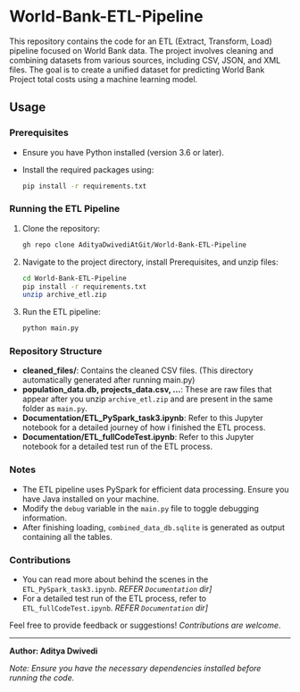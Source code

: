 # World-Bank-ETL-Pipeline 

This repository contains the code for an ETL (Extract, Transform, Load) pipeline focused on World Bank data. The project involves cleaning and combining datasets from various sources, including CSV, JSON, and XML files. The goal is to create a unified dataset for predicting World Bank Project total costs using a machine learning model.

## Usage

### Prerequisites

- Ensure you have Python installed (version 3.6 or later).
- Install the required packages using:

  ```bash
  pip install -r requirements.txt
  ```

### Running the ETL Pipeline

1. Clone the repository:

    ```bash
    gh repo clone AdityaDwivediAtGit/World-Bank-ETL-Pipeline
    ```

2. Navigate to the project directory, install Prerequisites, and unzip files:

    ```bash
    cd World-Bank-ETL-Pipeline
    pip install -r requirements.txt
    unzip archive_etl.zip
    ```

3. Run the ETL pipeline:

    ```bash
    python main.py
    ```

### Repository Structure

- **cleaned_files/**: Contains the cleaned CSV files. (This directory automatically generated after running main.py)
- **population_data.db, projects_data.csv, ...**: These are raw files that appear after you unzip `archive_etl.zip` and are present in the same folder as `main.py`.
- **Documentation/ETL_PySpark_task3.ipynb**: Refer to this Jupyter notebook for a detailed journey of how i finished the ETL process.
- **Documentation/ETL_fullCodeTest.ipynb**: Refer to this Jupyter notebook for a detailed test run of the ETL process.

### Notes

- The ETL pipeline uses PySpark for efficient data processing. Ensure you have Java installed on your machine.
- Modify the `debug` variable in the `main.py` file to toggle debugging information.
- After finishing loading, `combined_data_db.sqlite` is generated as output containing all the tables. 

### Contributions

- You can read more about behind the scenes in the `ETL_PySpark_task3.ipynb`. *REFER `Documentation` dir]*
- For a detailed test run of the ETL process, refer to `ETL_fullCodeTest.ipynb`. *REFER `Documentation` dir]*

Feel free to provide feedback or suggestions! *Contributions are welcome*.


---

**Author: Aditya Dwivedi**

*Note: Ensure you have the necessary dependencies installed before running the code.*
